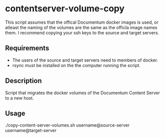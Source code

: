 # contentserver-volume-copy
This script assumes that the offical Documentum docker images is used, or atleast the naming of the volumes are the same as the officla image names them.
I recommend copying your ssh keys to the source and target servers.
## Requirements
- The users of the source and target servers need to members of docker.
- rsync must be installed on the the computer running the script.

## Description
Script that migrates the docker volumes of the Documentum Content Server to a new host.


## Usage
./copy-content-server-volumes.sh username@source-server username@target-server 

